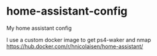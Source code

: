 # home-assistant-config

My home assistant config

I use a custom docker image to get ps4-waker and nmap https://hub.docker.com/r/hnicolaisen/home-assistant/
